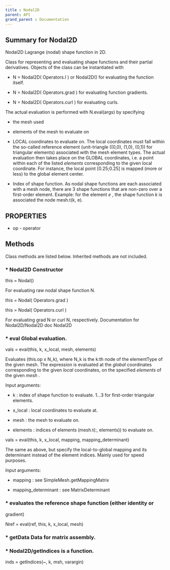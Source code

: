 ```yaml
---
title : Nodal2D
parent: API
grand_parent : Documentation
---
```

## Summary for Nodal2D
Nodal2D Lagrange (nodal) shape function in 2D.

Class for representing and evaluating shape functions and their partial derivatives.
Objects of the class can be instantiated with

* N = Nodal2D( Operators.I ) or Nodal2D() for evaluating the function
itself.

* N = Nodal2D( Operators.grad ) for evaluating function gradients.

* N = Nodal2D( Operators.curl ) for evaluating curls.

The actual evaluation is performed with N.eval(args) by
specifying

* the mesh used

* elements of the mesh to evaluate on

* LOCAL coordinates to evaluate on. The local coordinates must fall
within the so-called reference element (unit-triangle ((0,0),
(1,0), (0,1)) for triangular elements) associated with the mesh
element types. The actual evaluation then takes place on the GLOBAL
coordinates, i.e. a point within each of the listed *elements*
corresponding to the given local coordinate. For instance, the
local point [0.25;0.25] is mapped (more or less) to the global element
center.

* Index of shape function. As nodal shape functions are each
associated with a mesh node, there are 3 shape functions that are
non-zero over a first-order element. Example: for the element *e* ,
the shape function *k*  is associated the node mesh.t(k, e).
## PROPERTIES
* op - operator

## Methods
Class methods are listed below. Inherited methods are not included.
### * Nodal2D Constructor

this = Nodal()

For evaluating raw nodal shape function N.

this = Nodal( Operators.grad )

this = Nodal( Operators.curl )

For evaluating grad N or curl N, respectively.
Documentation for Nodal2D/Nodal2D
doc Nodal2D

### * eval Global evaluation.

vals = eval(this, k, x_local, mesh, elements)

Evaluates (this.op x N_k), where N_k is the k:th node of
the elementType of the given mesh. The expression is
evaluated at the *global*  coordinates
corresponding to the given *local*  coordinates, on the
specified *elements*  of the given *mesh* .

Input arguments:

* k : index of shape function to evaluate. 1...3 for
first-order triangular elements.

* x_local : local coordinates to evaluate at.

* mesh : the mesh to evaluate on.

* elements : indices of elements (mesh.t(:, elements))
to evaluate on.


vals = eval(this, k, x_local, mapping, mapping_determinant)

The same as above, but specify the local-to-global mapping
and its determinant instead of the element indices. Mainly
used for speed purposes.

Input arguments:

* mapping : see SimpleMesh.getMappingMatrix

* mapping_determinant : see MatrixDeterminant

### * evaluates the reference shape function (either identity or
gradient)

Nref = eval(ref, this, k, x_local, mesh)

### * getData Data for matrix assembly.

### * Nodal2D/getIndices is a function.
inds = getIndices(~, k, msh, varargin)

